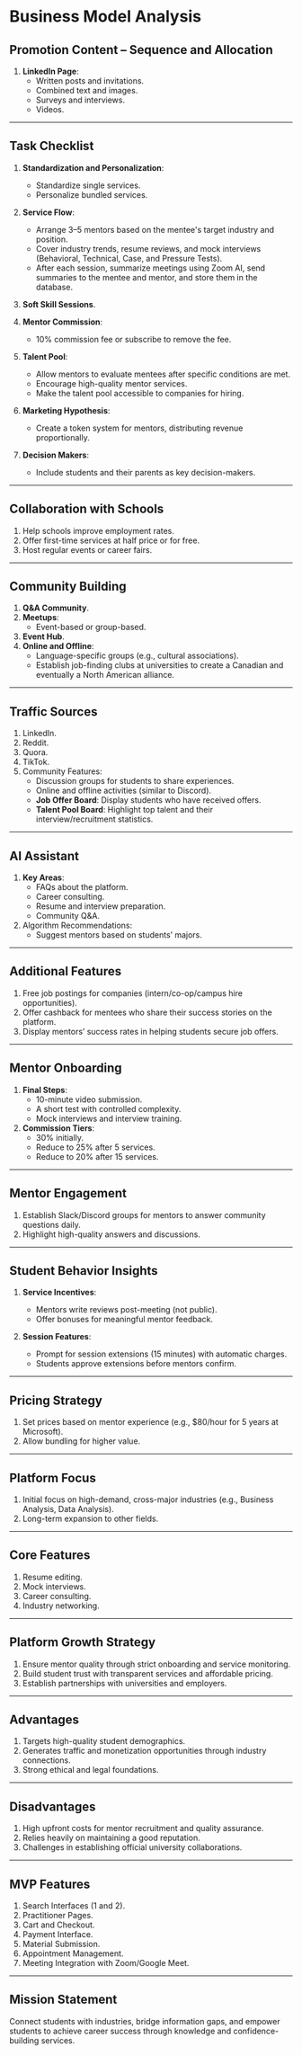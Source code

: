 # Business Model Analysis

## Promotion Content – Sequence and Allocation
1. **LinkedIn Page**:
   - Written posts and invitations.
   - Combined text and images.
   - Surveys and interviews.
   - Videos.

---

## Task Checklist
1. **Standardization and Personalization**:
   - Standardize single services.
   - Personalize bundled services.

2. **Service Flow**:
   - Arrange 3–5 mentors based on the mentee's target industry and position.
   - Cover industry trends, resume reviews, and mock interviews (Behavioral, Technical, Case, and Pressure Tests).
   - After each session, summarize meetings using Zoom AI, send summaries to the mentee and mentor, and store them in the database.

3. **Soft Skill Sessions**.
4. **Mentor Commission**:
   - 10% commission fee or subscribe to remove the fee.

5. **Talent Pool**:
   - Allow mentors to evaluate mentees after specific conditions are met.
   - Encourage high-quality mentor services.
   - Make the talent pool accessible to companies for hiring.

6. **Marketing Hypothesis**:
   - Create a token system for mentors, distributing revenue proportionally.

7. **Decision Makers**:
   - Include students and their parents as key decision-makers.

---

## Collaboration with Schools
1. Help schools improve employment rates.
2. Offer first-time services at half price or for free.
3. Host regular events or career fairs.

---

## Community Building
1. **Q&A Community**.
2. **Meetups**:
   - Event-based or group-based.
3. **Event Hub**.
4. **Online and Offline**:
   - Language-specific groups (e.g., cultural associations).
   - Establish job-finding clubs at universities to create a Canadian and eventually a North American alliance.

---

## Traffic Sources
1. LinkedIn.
2. Reddit.
3. Quora.
4. TikTok.
5. Community Features:
   - Discussion groups for students to share experiences.
   - Online and offline activities (similar to Discord).
   - **Job Offer Board**: Display students who have received offers.
   - **Talent Pool Board**: Highlight top talent and their interview/recruitment statistics.

---

## AI Assistant
1. **Key Areas**:
   - FAQs about the platform.
   - Career consulting.
   - Resume and interview preparation.
   - Community Q&A.
2. Algorithm Recommendations:
   - Suggest mentors based on students’ majors.

---

## Additional Features
1. Free job postings for companies (intern/co-op/campus hire opportunities).
2. Offer cashback for mentees who share their success stories on the platform.
3. Display mentors’ success rates in helping students secure job offers.

---

## Mentor Onboarding
1. **Final Steps**:
   - 10-minute video submission.
   - A short test with controlled complexity.
   - Mock interviews and interview training.
2. **Commission Tiers**:
   - 30% initially.
   - Reduce to 25% after 5 services.
   - Reduce to 20% after 15 services.

---

## Mentor Engagement
1. Establish Slack/Discord groups for mentors to answer community questions daily.
2. Highlight high-quality answers and discussions.

---

## Student Behavior Insights
1. **Service Incentives**:
   - Mentors write reviews post-meeting (not public).
   - Offer bonuses for meaningful mentor feedback.

2. **Session Features**:
   - Prompt for session extensions (15 minutes) with automatic charges.
   - Students approve extensions before mentors confirm.

---

## Pricing Strategy
1. Set prices based on mentor experience (e.g., $80/hour for 5 years at Microsoft).
2. Allow bundling for higher value.

---

## Platform Focus
1. Initial focus on high-demand, cross-major industries (e.g., Business Analysis, Data Analysis).
2. Long-term expansion to other fields.

---

## Core Features
1. Resume editing.
2. Mock interviews.
3. Career consulting.
4. Industry networking.

---

## Platform Growth Strategy
1. Ensure mentor quality through strict onboarding and service monitoring.
2. Build student trust with transparent services and affordable pricing.
3. Establish partnerships with universities and employers.

---

## Advantages
1. Targets high-quality student demographics.
2. Generates traffic and monetization opportunities through industry connections.
3. Strong ethical and legal foundations.

---

## Disadvantages
1. High upfront costs for mentor recruitment and quality assurance.
2. Relies heavily on maintaining a good reputation.
3. Challenges in establishing official university collaborations.

---

## MVP Features
1. Search Interfaces (1 and 2).
2. Practitioner Pages.
3. Cart and Checkout.
4. Payment Interface.
5. Material Submission.
6. Appointment Management.
7. Meeting Integration with Zoom/Google Meet.

---

## Mission Statement
Connect students with industries, bridge information gaps, and empower students to achieve career success through knowledge and confidence-building services.

